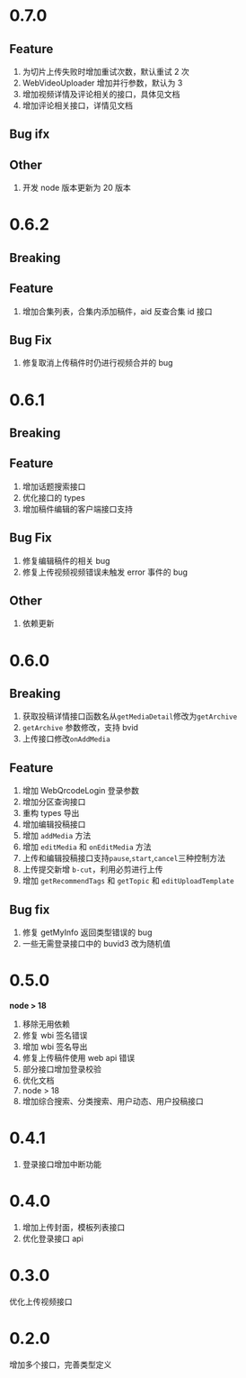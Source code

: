 # 0.7.0

## Feature

1. 为切片上传失败时增加重试次数，默认重试 2 次
2. WebVideoUploader 增加并行参数，默认为 3
3. 增加视频详情及评论相关的接口，具体见文档
4. 增加评论相关接口，详情见文档

## Bug ifx

## Other

1. 开发 node 版本更新为 20 版本

# 0.6.2

## Breaking

## Feature

1. 增加合集列表，合集内添加稿件，aid 反查合集 id 接口

## Bug Fix

1. 修复取消上传稿件时仍进行视频合并的 bug

# 0.6.1

## Breaking

## Feature

1. 增加话题搜索接口
2. 优化接口的 types
3. 增加稿件编辑的客户端接口支持

## Bug Fix

1. 修复编辑稿件的相关 bug
2. 修复上传视频视频错误未触发 error 事件的 bug

## Other

1. 依赖更新

# 0.6.0

## Breaking

1. 获取投稿详情接口函数名从`getMediaDetail`修改为`getArchive`
2. `getArchive` 参数修改，支持 bvid
3. 上传接口修改`onAddMedia`

## Feature

1. 增加 WebQrcodeLogin 登录参数
2. 增加分区查询接口
3. 重构 types 导出
4. 增加编辑投稿接口
5. 增加 `addMedia` 方法
6. 增加 `editMedia` 和 `onEditMedia` 方法
7. 上传和编辑投稿接口支持`pause`,`start`,`cancel`三种控制方法
8. 上传提交新增 `b-cut`，利用必剪进行上传
9. 增加 `getRecommendTags` 和 `getTopic` 和 `editUploadTemplate`

## Bug fix

1. 修复 getMyInfo 返回类型错误的 bug
2. 一些无需登录接口中的 buvid3 改为随机值

# 0.5.0

**node > 18**

1. 移除无用依赖
2. 修复 wbi 签名错误
3. 增加 wbi 签名导出
4. 修复上传稿件使用 web api 错误
5. 部分接口增加登录校验
6. 优化文档
7. node > 18
8. 增加综合搜索、分类搜索、用户动态、用户投稿接口

# 0.4.1

1. 登录接口增加中断功能

# 0.4.0

1. 增加上传封面，模板列表接口
2. 优化登录接口 api

# 0.3.0

优化上传视频接口

# 0.2.0

增加多个接口，完善类型定义
